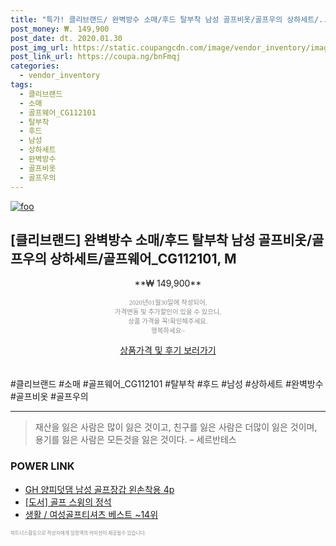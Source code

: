 ```yaml
--- 
title: "특가! 클리브랜드/ 완벽방수 소매/후드 탈부착 남성 골프비옷/골프우의 상하세트/..." 
post_money: ₩. 149,900 
post_date: dt. 2020.01.30 
post_img_url: https://static.coupangcdn.com/image/vendor_inventory/images/2018/11/22/10/7/50064953-f0fe-4582-8980-3fe67a466ed8.jpg 
post_link_url: https://coupa.ng/bnFmqj 
categories: 
  - vendor_inventory 
tags: 
  - 클리브랜드 
  - 소매 
  - 골프웨어_CG112101 
  - 탈부착 
  - 후드 
  - 남성 
  - 상하세트 
  - 완벽방수 
  - 골프비옷 
  - 골프우의 
--- 
```

[![foo](https://static.coupangcdn.com/image/vendor_inventory/images/2018/11/22/10/7/50064953-f0fe-4582-8980-3fe67a466ed8.jpg)](https://coupa.ng/bnFmqj) 

## [클리브랜드] 완벽방수 소매/후드 탈부착 남성 골프비옷/골프우의 상하세트/골프웨어_CG112101, M 
<p style="text-align: center;">**₩ 149,900**</p> 
<p style="text-align: center;"><span style="color: #898c8f; font-family: Georgia,Times,serif; font-size: 0.75em;">2020년01월30일에 작성되어, <br>가격변동 및 추가할인이 있을 수 있으니,<br> 상품 가격을 꼭!확인해주세요.<br>행복하세요~</span> 
</p>	 
<div markdown="0" style="text-align: center;"><a href="https://coupa.ng/bnFmqj" class="btn btn--success">상품가격 및 후기 보러가기</a></div> 
<br><br> 
  #클리브랜드 #소매 #골프웨어_CG112101 #탈부착 #후드 #남성 #상하세트 #완벽방수 #골프비옷 #골프우의 
<hr> 

> 재산을 잃은 사람은 많이 잃은 것이고, 친구를 잃은 사람은 더많이 잃은 것이며, 용기를 잃은 사람은 모든것을 잃은 것이다. – 세르반테스 


### POWER LINK

* <a href="https://blog.naver.com/santokki14/221787969596" target="_blank">GH 양피덧댐 남성 골프장갑 왼손착용 4p</a>
* <a href="https://blog.naver.com/fasyy4321/221776848142" target="_blank">[도서] 골프 스윙의 정석</a>
* <a href="https://blog.naver.com/santokki14/221779017437" target="_blank">생활 / 여성골프티셔츠 베스트 ~14위</a>

<span style="color: #898c8f; font-family: Georgia,Times,serif; font-size: 0.55em;">파트너스활동으로 작성자에게 일정액의 커미션이 제공될수 있습니다.</span> 
